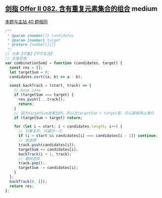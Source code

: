## [剑指 Offer II 082. 含有重复元素集合的组合](https://leetcode.cn/problems/4sjJUc/) <Badge type="warning">medium</Badge>

[本题与主站 40 题相同](https://leetcode-cn.com/problems/combination-sum-ii/)

```js
/**
 * @param {number[]} candidates
 * @param {number} target
 * @return {number[][]}
 */
// 元素【可重】【不可复选】
// 注意剪枝
var combinationSum2 = function (candidates, target) {
  const res = [];
  let targetSum = 0;
  candidates.sort((a, b) => a - b);

  const backTrack = (start, track) => {
    // base case
    if (targetSum === target) {
      res.push([...track]);
      return;
    }
    // 因为targetSum是累加的，所以当targetSum > target是，可以直接停止递归
    if (targetSum > target) return;

    for (let i = start; i < candidates.length; i++) {
      // 对重复的，只遍历一次
      if (i > start && candidates[i] === candidates[i - 1]) continue;
      // 做选择
      track.push(candidates[i]);
      targetSum += candidates[i];
      backTrack(i + 1, track);
      // 撤销选择
      track.pop();
      targetSum -= candidates[i];
    }
  };
  backTrack(0, []);
  return res;
};
```
